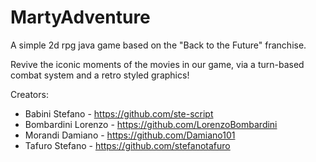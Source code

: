 # MartyAdventure

A simple 2d rpg java game based on the "Back to the Future" franchise.

Revive the iconic moments of the movies in our game, via a turn-based combat system and a retro styled graphics!

Creators:
  - Babini Stefano - https://github.com/ste-script
  - Bombardini Lorenzo - https://github.com/LorenzoBombardini
  - Morandi Damiano - https://github.com/Damiano101
  - Tafuro Stefano - https://github.com/stefanotafuro
